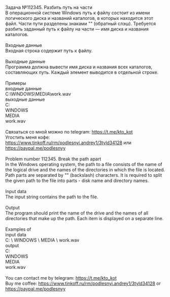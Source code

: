 Задача №112345. Разбить путь на части<br />В операционной системе Windows путь к файлу состоит из имени логического диска и названий каталогов, в которых находится этот файл. Части пути разделены знаками "\" (обратный слэш). Требуется разбить заданный путь к файлу на части — имя диска и названия каталогов.<br /><br />Входные данные<br />Входная строка содержит путь к файлу.<br /><br />Выходные данные<br />Программа должна вывести имя диска и названия всех каталогов, составляющих путь. Каждый элемент выводится в отдельной строке.<br /><br />Примеры<br />входные данные<br />C:\WINDOWS\MEDIA\work.wav<br />выходные данные<br />C:<br />WINDOWS<br />MEDIA<br />work.wav<br /><br />Связаться со мной можно по telegram: https://t.me/kto_kot<br />Угостить меня кофе: https://www.tinkoff.ru/rm/podlesnyi.andrey1/3tyld34128 или https://paypal.me/podlesnyy<br /><br />Problem number 112345. Break the path apart<br />In the Windows operating system, the path to a file consists of the name of the logical drive and the names of the directories in which the file is located. Path parts are separated by "\" (backslash) characters. It is required to split the given path to the file into parts - disk name and directory names.<br /><br />Input data<br />The input string contains the path to the file.<br /><br />Output<br />The program should print the name of the drive and the names of all directories that make up the path. Each item is displayed on a separate line.<br /><br />Examples of<br />input data<br />C: \ WINDOWS \ MEDIA \ work.wav<br />output<br />C:<br />WINDOWS<br />MEDIA<br />work.wav<br /><br /> You can contact me by telegram: https://t.me/kto_kot <br /> Buy me coffee: https://www.tinkoff.ru/rm/podlesnyi.andrey1/3tyld34128 or https://paypal.me/podlesnyy